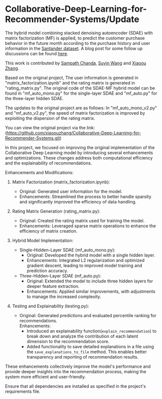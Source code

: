 # Collaborative-Deep-Learning-for-Recommender-Systems/Update

The hybrid model combining stacked denoising autoencoder (SDAE) with matrix factorization (MF) is applied, to predict the customer purchase behavior in the future month according to the purchase history and user information in the [Santander dataset](https://www.kaggle.com/c/santander-product-recommendation). A blog post for some follow up discussions can be found [here](https://xiaoouzhang.github.io/collaborative/).

This work is contributed by [Sampath Chanda](https://www.linkedin.com/in/sampathchanda/), [Suyin Wang](https://www.linkedin.com/in/suyin-wang-3934b543/) and [Xiaoou Zhang](https://www.linkedin.com/in/xiaoou-zhang-a9559211a/).


Based on the original project, The user information is generated in "matrix_factorization.ipynb" and the rating matrix is ​​generated in "rating_matrix.py". The original code of the SDAE-MF hybrid model can be found in "mf_auto_mono.py" for the single-layer SDAE and "mf_auto.py" for the three-layer hidden SDAE.

The updates to the original project are as follows: In "mf_auto_mono_v2.py" and "mf_auto_v2.py", the speed of matrix factorization is improved by exploiting the dispersion of the rating matrix.

You can view the original project via the link:(https://github.com/xiaoouzhang/Collaborative-Deep-Learning-for-Recommender-Systems.git)

In this project, we focused on improving the original implementation of the Collaborative Deep Learning model by introducing several enhancements and optimizations. These changes address both computational efficiency and the explainability of recommendations.

Enhancements and Modifications:

1. Matrix Factorization (matrix_factorization.ipynb):
   - Original: Generated user information for the model.  
   - Enhancements: Streamlined the process to better handle sparsity and significantly improved the efficiency of data handling.

2. Rating Matrix Generation (rating_matrix.py): 
   - Original: Created the rating matrix used for training the model.  
   - Enhancements: Leveraged sparse matrix operations to enhance the efficiency of matrix creation.

3. Hybrid Model Implementation:
   - Single-Hidden-Layer SDAE (mf_auto_mono.py):
     - Original: Developed the hybrid model with a single hidden layer.  
     - Enhancements: Integrated L2 regularization and optimized gradient descent, leading to improved model training and prediction accuracy.  
   - Three-Hidden-Layer SDAE (mf_auto.py):
     - Original: Extended the model to include three hidden layers for deeper feature extraction.  
     - Enhancements: Applied similar improvements, with adjustments to manage the increased complexity.

4. Testing and Explainability (testing.py): 
   - Original: Generated predictions and evaluated percentile ranking for recommendations.  
  Enhancements:  
     - Introduced an explainability function(`explain_recommendation`) to break down and analyze the contribution of each latent dimension to the recommendation score.  
     - Added functionality to save detailed explanations in a file using the `save_explanations_to_file` method. This enables better transparency and reporting of recommendation results.

These enhancements collectively improve the model's performance and provide deeper insights into the recommendation process, making the system more efficient and user-friendly.

Ensure that all dependencies are installed as specified in the project's requirements file.

